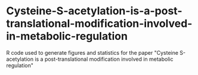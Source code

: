 # Cysteine-S-acetylation-is-a-post-translational-modification-involved-in-metabolic-regulation

R code used to generate figures and statistics for the paper "Cysteine S-acetylation is a post-translational modification involved in metabolic regulation" 
